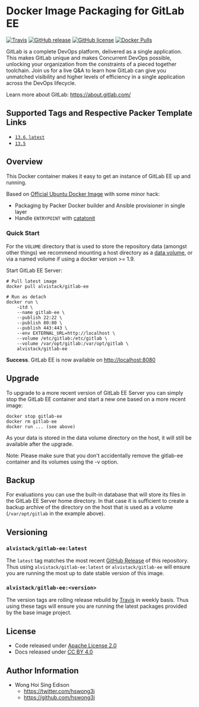 # Docker Image Packaging for GitLab EE

[![Travis](https://img.shields.io/travis/com/alvistack/docker-gitlab-ee.svg)](https://travis-ci.com/alvistack/docker-gitlab-ee)
[![GitHub release](https://img.shields.io/github/release/alvistack/docker-gitlab-ee.svg)](https://github.com/alvistack/docker-gitlab-ee/releases)
[![GitHub license](https://img.shields.io/github/license/alvistack/docker-gitlab-ee.svg)](https://github.com/alvistack/docker-gitlab-ee/blob/master/LICENSE)
[![Docker Pulls](https://img.shields.io/docker/pulls/alvistack/gitlab-ee.svg)](https://hub.docker.com/r/alvistack/gitlab-ee/)

GitLab is a complete DevOps platform, delivered as a single application. This makes GitLab unique and makes Concurrent DevOps possible, unlocking your organization from the constraints of a pieced together toolchain. Join us for a live Q\&A to learn how GitLab can give you unmatched visibility and higher levels of efficiency in a single application across the DevOps lifecycle.

Learn more about GitLab: <https://about.gitlab.com/>

## Supported Tags and Respective Packer Template Links

  - [`13.6`, `latest`](https://github.com/alvistack/docker-gitlab-ee/blob/master/packer/docker-13.6/packer.json)
  - [`13.5`](https://github.com/alvistack/docker-gitlab-ee/blob/master/packer/docker-13.5/packer.json)

## Overview

This Docker container makes it easy to get an instance of GitLab EE up and running.

Based on [Official Ubuntu Docker Image](https://hub.docker.com/_/ubuntu/) with some minor hack:

  - Packaging by Packer Docker builder and Ansible provisioner in single layer
  - Handle `ENTRYPOINT` with [catatonit](https://github.com/openSUSE/catatonit)

### Quick Start

For the `VOLUME` directory that is used to store the repository data (amongst other things) we recommend mounting a host directory as a [data volume](https://docs.docker.com/engine/tutorials/dockervolumes/#/data-volumes), or via a named volume if using a docker version \>= 1.9.

Start GitLab EE Server:

    # Pull latest image
    docker pull alvistack/gitlab-ee
    
    # Run as detach
    docker run \
        -itd \
        --name gitlab-ee \
        --publish 22:22 \
        --publish 80:80 \
        --publish 443:443 \
        --env EXTERNAL_URL=http://localhost \
        --volume /etc/gitlab:/etc/gitlab \
        --volume /var/opt/gitlab:/var/opt/gitlab \
        alvistack/gitlab-ee

**Success**. GitLab EE is now available on <http://localhost:8080>

## Upgrade

To upgrade to a more recent version of GitLab EE Server you can simply stop the GitLab EE
container and start a new one based on a more recent image:

    docker stop gitlab-ee
    docker rm gitlab-ee
    docker run ... (see above)

As your data is stored in the data volume directory on the host, it will still
be available after the upgrade.

Note: Please make sure that you don't accidentally remove the gitlab-ee container and its volumes using the -v option.

## Backup

For evaluations you can use the built-in database that will store its files in the GitLab EE Server home directory. In that case it is sufficient to create a backup archive of the directory on the host that is used as a volume (`/var/opt/gitlab` in the example above).

## Versioning

### `alvistack/gitlab-ee:latest`

The `latest` tag matches the most recent [GitHub Release](https://github.com/alvistack/docker-gitlab-ee/releases) of this repository. Thus using `alvistack/gitlab-ee:latest` or `alvistack/gitlab-ee` will ensure you are running the most up to date stable version of this image.

### `alvistack/gitlab-ee:<version>`

The version tags are rolling release rebuild by [Travis](https://travis-ci.com/alvistack/docker-gitlab-ee) in weekly basis. Thus using these tags will ensure you are running the latest packages provided by the base image project.

## License

  - Code released under [Apache License 2.0](LICENSE)
  - Docs released under [CC BY 4.0](http://creativecommons.org/licenses/by/4.0/)

## Author Information

  - Wong Hoi Sing Edison
      - <https://twitter.com/hswong3i>
      - <https://github.com/hswong3i>
